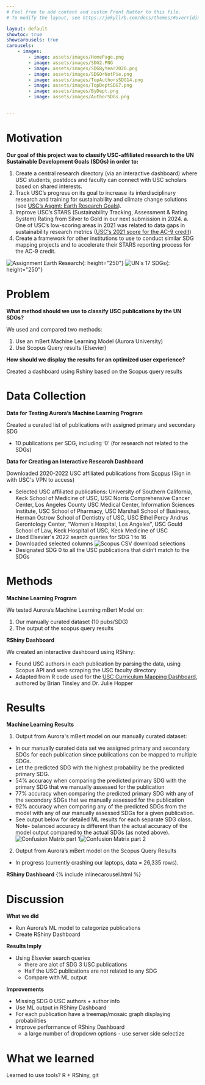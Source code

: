 ```yaml
---
# Feel free to add content and custom Front Matter to this file.
# To modify the layout, see https://jekyllrb.com/docs/themes/#overriding-theme-defaults

layout: default
showtoc: true
showcarousels: true
carousels:
    - images: 
        - image: assets/images/HomePage.png
        - image: assets/images/SDG2.PNG
        - image: assets/images/SDGByYear2020.png
        - image: assets/images/SDGOrNotPie.png
        - image: assets/images/TopAuthorsSDG14.png
        - image: assets/images/TopDeptSDG7.png
        - image: assets/images/ByDept.png
        - image: assets/images/AuthorSDGs.png

         
---
```

# Motivation

**Our goal of this project was to classify USC-affiliated research to the UN Sustainable Development Goals (SDGs) in order to:**
1. Create a central research directory (via an interactive dashboard) where USC students, postdocs and faculty can connect with USC scholars based on shared interests.
2. Track USC’s progress on its goal to increase its interdisciplinary research and training for sustainability and climate change solutions (see [USC’s Asgmt: Earth Research Goals](https://sustainability.usc.edu/assignment-earth/2028-framework/goals/)).
3. Improve USC’s STARS (Sustainability Tracking, Assessment & Rating System) Rating from Silver to Gold in our next submission in 2024.
    a. One of USC’s low-scoring areas in 2021 was related to data gaps in sustainability research metrics ([USC's 2021 score for the AC-9 credit](https://reports.aashe.org/institutions/university-of-southern-california-ca/report/2021-07-29/AC/research/AC-9/))
4. Create a framework for other institutions to use to conduct similar SDG mapping projects and to accelerate their STARS reporting process for the AC-9 credit.

![Assignment Earth Research](assets/images/Asgmt_Earth_Research.png){: height="250"} ![UN's 17 SDGs](assets/images/UN_SDGs.jpg){: height="250"}

# Problem
**What method should we use to classify USC publications by the UN SDGs?**

We used and compared two methods:  
1. Use an mBert Machine Learning Model (Aurora University)
2. Use Scopus Query results (Elsevier)

**How should we display the results for an optimized user experience?**

Created a dashboard using Rshiny based on the Scopus query results

# Data Collection
**Data for Testing Aurora’s Machine Learning Program**

Created a curated list of publications with assigned primary and secondary SDG  
- 10 publications per SDG, including ‘0’ (for research not related to the SDGs)

**Data for Creating an Interactive Research Dashboard**

Downloaded 2020-2022 USC affiliated publications from [Scopus](https://www.scopus.com/search/form.uri?display=advanced) (Sign in with USC's VPN to access)
- Selected USC affiliated publications: University of Southern California, Keck School of Medicine of USC, USC Norris Comprehensive Cancer Center, Los Angeles County USC Medical Center, Information Sciences Institute, USC School of Pharmacy, USC Marshall School of Business, Herman Ostrow School of Dentistry of USC, USC Ethel Percy Andrus Gerontology Center, “Women's Hospital, Los Angeles”, USC Gould School of Law, Keck Hospital of USC, Keck Medicine of USC
- Used Elsevier's 2022 search queries for SDG 1 to 16
- Downloaded selected columns
![Scopus CSV download selections](assets/images/checklist.png)
- Designated SDG 0 to all the USC publications that didn’t match to the SDGs

# Methods
**Machine Learning Program**

We tested Aurora’s Machine Learning mBert Model on:
1. Our manually curated dataset (10 pubs/SDG)
2. The output of the scopus query results

**RShiny Dashboard**

We created an interactive dashboard using RShiny:
- Found USC authors in each publication by parsing the data, using Scopus API and web scraping the USC faculty directory
- Adapted from R code used for the [USC Curriculum Mapping Dashboard](https://github.com/USC-Office-of-Sustainability/USC-SDG-Curriculum), authored by Brian Tinsley and Dr. Julie Hopper

# Results
**Machine Learning Results**
1. Output from Aurora's mBert model on our manually curated dataset:
- In our manually curated data set we assigned primary and secondary SDGs for each publication since publications can be mapped to multiple SDGs.
- Let the predicted SDG with the highest probability be the predicted primary SDG.
- 54% accuracy when comparing the predicted primary SDG with the primary SDG that we manually assessed for the publication
- 77% accuracy when comparing the predicted primary SDG with any of the secondary SDGs that we manually assessed for the publication
- 92% accuracy when comparing any of the predicted SDGs from the model with any of our manually assessed SDGs for a given publication. 
- See output below for detailed ML results for each separate SDG class. Note- balanced accuracy is different than the actual accuracy of the model output compared to the actual SDGs (as noted above). 
![Confusion Matrix part 1](assets/images/confusionmatrix_p1.png)![Confusion Matrix part 2](assets/images/confusionmatrix_p2.png)
2. Output from Aurora’s mBert model on the Scopus Query Results
- In progress (currently crashing our laptops, data = 26,335 rows).

**RShiny Dashboard**
{% include inlinecarousel.html %}

# Discussion

**What we did**

- Run Aurora’s ML model to categorize publications
- Create RShiny Dashboard

**Results Imply**

- Using Elsevier search queries  
    - there are alot of SDG 3 USC publications
    - Half the USC publications are not related to any SDG
    - Compare with ML output

**Improvements**

- Missing SDG 0 USC authors + author info
- Use ML output in RShiny Dashboard
- For each publication have a treemap/mosaic graph displaying probabilities
- Improve performance of RShiny Dashboard 
    - a large number of dropdown options - use server side selectize

# What we learned

Learned to use tools? R + RShiny, git
